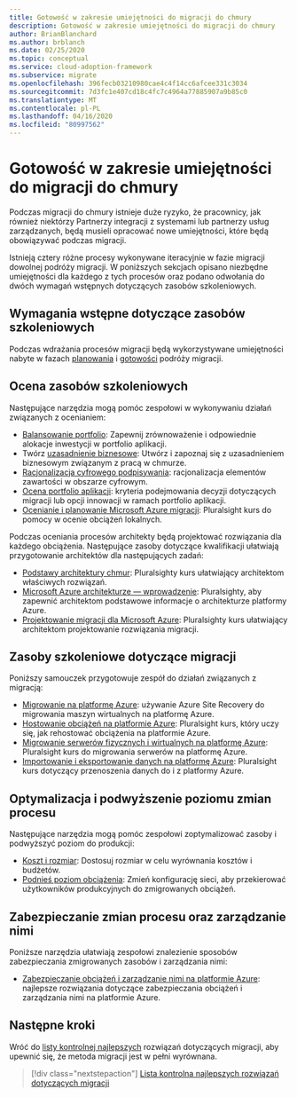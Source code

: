 ```yaml
---
title: Gotowość w zakresie umiejętności do migracji do chmury
description: Gotowość w zakresie umiejętności do migracji do chmury
author: BrianBlanchard
ms.author: brblanch
ms.date: 02/25/2020
ms.topic: conceptual
ms.service: cloud-adoption-framework
ms.subservice: migrate
ms.openlocfilehash: 396fecb03210980cae4c4f14cc6afcee331c3034
ms.sourcegitcommit: 7d3fc1e407cd18c4fc7c4964a77885907a9b85c0
ms.translationtype: MT
ms.contentlocale: pl-PL
ms.lasthandoff: 04/16/2020
ms.locfileid: "80997562"
---
```

# <a name="skills-readiness-for-cloud-migration"></a>Gotowość w zakresie umiejętności do migracji do chmury

Podczas migracji do chmury istnieje duże ryzyko, że pracownicy, jak również niektórzy Partnerzy integracji z systemami lub partnerzy usług zarządzanych, będą musieli opracować nowe umiejętności, które będą obowiązywać podczas migracji.

Istnieją cztery różne procesy wykonywane iteracyjnie w fazie migracji dowolnej podróży migracji. W poniższych sekcjach opisano niezbędne umiejętności dla każdego z tych procesów oraz podano odwołania do dwóch wymagań wstępnych dotyczących zasobów szkoleniowych.

## <a name="prerequisites-skilling-resources"></a>Wymagania wstępne dotyczące zasobów szkoleniowych

Podczas wdrażania procesów migracji będą wykorzystywane umiejętności nabyte w fazach [planowania](../strategy/suggested-skills.md) i [gotowości](../organize/suggested-skills.md) podróży migracji.

## <a name="assess-skilling-resources"></a>Ocena zasobów szkoleniowych

Następujące narzędzia mogą pomóc zespołowi w wykonywaniu działań związanych z ocenianiem:

- [Balansowanie portfolio](../strategy/balance-the-portfolio.md): Zapewnij zrównoważenie i odpowiednie alokacje inwestycji w portfolio aplikacji.
- Twórz [uzasadnienie biznesowe](../strategy/cloud-migration-business-case.md): Utwórz i zapoznaj się z uzasadnieniem biznesowym związanym z pracą w chmurze.
- [Racjonalizacja cyfrowego podpisywania](../digital-estate/rationalize.md): racjonalizacja elementów zawartości w obszarze cyfrowym.
- [Ocena portfolio aplikacji](https://docs.microsoft.com/learn/modules/app-and-infra-migration-and-modernization): kryteria podejmowania decyzji dotyczących migracji lub opcji innowacji w ramach portfolio aplikacji.
- [Ocenianie i planowanie Microsoft Azure migracji](https://www.pluralsight.com/courses/microsoft-azure-migration-assessing-planning): Pluralsight kurs do pomocy w ocenie obciążeń lokalnych.

Podczas oceniania procesów architekty będą projektować rozwiązania dla każdego obciążenia. Następujące zasoby dotyczące kwalifikacji ułatwiają przygotowanie architektów dla następujących zadań:

- [Podstawy architektury chmur](https://www.pluralsight.com/courses/cloud-architecture-foundations): Pluralsighty kurs ułatwiający architektom właściwych rozwiązań.
- [Microsoft Azure architekturze — wprowadzenie](https://www.pluralsight.com/courses/azure-architecture-getting-started): Pluralsighty, aby zapewnić architektom podstawowe informacje o architekturze platformy Azure.
- [Projektowanie migracji dla Microsoft Azure](https://www.pluralsight.com/courses/microsoft-azure-migrations-designing): Pluralsighty kurs ułatwiający architektom projektowanie rozwiązania migracji.

## <a name="migrate-skilling-resources"></a>Zasoby szkoleniowe dotyczące migracji

Poniższy samouczek przygotowuje zespół do działań związanych z migracją:

- [Migrowanie na platformę Azure](https://docs.microsoft.com/azure/site-recovery/migrate-tutorial-on-premises-azure): używanie Azure Site Recovery do migrowania maszyn wirtualnych na platformę Azure.
- [Hostowanie obciążeń na platformie Azure](https://www.pluralsight.com/courses/microsoft-azure-workloads-rehosting): Pluralsight kurs, który uczy się, jak rehostować obciążenia na platformie Azure.
- [Migrowanie serwerów fizycznych i wirtualnych na platformę Azure](https://www.pluralsight.com/courses/microsoft-azure-migrating-physical-virtual-servers): Pluralsight kurs do migrowania serwerów na platformę Azure.
- [Importowanie i eksportowanie danych na platformę Azure](https://www.pluralsight.com/courses/microsoft-azure-import-export-data): Pluralsight kurs dotyczący przenoszenia danych do i z platformy Azure.

## <a name="optimize-and-promote-process-changes"></a>Optymalizacja i podwyższenie poziomu zmian procesu

Następujące narzędzia mogą pomóc zespołowi zoptymalizować zasoby i podwyższyć poziom do produkcji:

- [Koszt i rozmiar](./azure-best-practices/migrate-best-practices-costs.md): Dostosuj rozmiar w celu wyrównania kosztów i budżetów.
- [Podnieś poziom obciążenia](./azure-best-practices/migrate-best-practices-networking.md): Zmień konfigurację sieci, aby przekierować użytkowników produkcyjnych do zmigrowanych obciążeń.

## <a name="secure-and-manage-process-changes"></a>Zabezpieczanie zmian procesu oraz zarządzanie nimi

Poniższe narzędzia ułatwiają zespołowi znalezienie sposobów zabezpieczania zmigrowanych zasobów i zarządzania nimi:

- [Zabezpieczanie obciążeń i zarządzanie nimi na platformie Azure](./azure-best-practices/migrate-best-practices-security-management.md): najlepsze rozwiązania dotyczące zabezpieczania obciążeń i zarządzania nimi na platformie Azure.

## <a name="next-steps"></a>Następne kroki

Wróć do [listy kontrolnej najlepszych](./azure-best-practices/index.md) rozwiązań dotyczących migracji, aby upewnić się, że metoda migracji jest w pełni wyrównana.

> [!div class="nextstepaction"]
> [Lista kontrolna najlepszych rozwiązań dotyczących migracji](./index.md)
